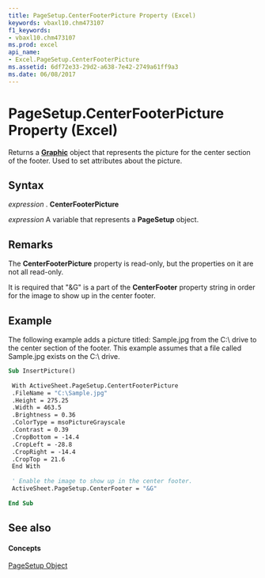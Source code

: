 ```yaml
---
title: PageSetup.CenterFooterPicture Property (Excel)
keywords: vbaxl10.chm473107
f1_keywords:
- vbaxl10.chm473107
ms.prod: excel
api_name:
- Excel.PageSetup.CenterFooterPicture
ms.assetid: 6df72e33-29d2-a638-7e42-2749a61ff9a3
ms.date: 06/08/2017
---
```



# PageSetup.CenterFooterPicture Property (Excel)

Returns a  **[Graphic](graphic-object-excel.md)** object that represents the picture for the center section of the footer. Used to set attributes about the picture.


## Syntax

 _expression_ . **CenterFooterPicture**

 _expression_ A variable that represents a **PageSetup** object.


## Remarks

The  **CenterFooterPicture** property is read-only, but the properties on it are not all read-only.

It is required that "&G" is a part of the  **CenterFooter** property string in order for the image to show up in the center footer.


## Example

The following example adds a picture titled: Sample.jpg from the C:\ drive to the center section of the footer. This example assumes that a file called Sample.jpg exists on the C:\ drive.


```vb
Sub InsertPicture() 
 
 With ActiveSheet.PageSetup.CentertFooterPicture 
 .FileName = "C:\Sample.jpg" 
 .Height = 275.25 
 .Width = 463.5 
 .Brightness = 0.36 
 .ColorType = msoPictureGrayscale 
 .Contrast = 0.39 
 .CropBottom = -14.4 
 .CropLeft = -28.8 
 .CropRight = -14.4 
 .CropTop = 21.6 
 End With 
 
 ' Enable the image to show up in the center footer. 
 ActiveSheet.PageSetup.CenterFooter = "&G" 
 
End Sub
```


## See also


#### Concepts


[PageSetup Object](pagesetup-object-excel.md)

